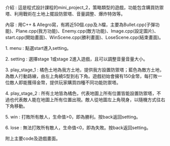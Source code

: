 <p>介紹 : 這是程式設計課程的mini_project_2，策略類型的遊戲，功能包含購買防禦塔、利用戰術在土地上擺設防禦塔、音量調整、爆炸特效等。<p>
<p>內容 : 用C++ & Allegro寫，有將近50個.cpp及.h檔，主要為Bullet.cpp(子彈功能)、Plane.cpp(我方功能)、Enemy.cpp(敵方功能)、Image.cpp(設定圖片)、start.cpp(開始畫面)、WinScene.cpp(勝利畫面)、LoseScene.cpp(結束畫面)。<p>
<p>1. menu : 點選start進入setting。<p>
<p>2. setting : 選擇stage 1或stage 2進入遊戲，且可以調整音量音量大小。<p>
<p>3. play_stage_1 : 橘色土地為我方土地，提供我方設置防禦塔；藍色為敵方土地，為敵人行動路線，由左上角繞S型到右下角。遊戲初始會擁有150金幣，每打敗一位敵人即能獲得金幣，提供玩家購買四種不同功能防禦塔。<p>
<p>4. play_stage_2 : 所有土地皆為橘色，代表地圖上所有位置皆能設置防禦塔，不過也代表敵人能在地圖上所有位置出現。敵人從地圖左上角現身，以隨機方式往右下角移動。<p>
<p>5. win : 打敗所有敵人，生命值>0，即為勝利。按back返回setting。<p>
<p>6. lose : 無法打敗所有敵人，生命值<0，即為失敗。按back返回setting。<p>
<p>附上主要code及遊戲畫面。<p>
